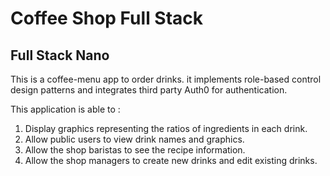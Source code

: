 # Coffee Shop Full Stack

## Full Stack Nano 

This is a coffee-menu app to order drinks. it implements role-based control design patterns and integrates third party Auth0 for authentication.

This application is able to :

1) Display graphics representing the ratios of ingredients in each drink.
2) Allow public users to view drink names and graphics.
3) Allow the shop baristas to see the recipe information.
4) Allow the shop managers to create new drinks and edit existing drinks.






